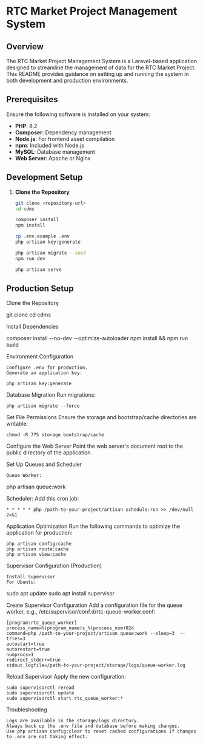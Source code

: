 # RTC Market Project Management System

## Overview

The RTC Market Project Management System is a Laravel-based application designed to streamline the management of data for the RTC Market Project. This README provides guidance on setting up and running the system in both development and production environments.

## Prerequisites

Ensure the following software is installed on your system:

-   **PHP**: 8.2
-   **Composer**: Dependency management
-   **Node.js**: For frontend asset compilation
-   **npm**: Included with Node.js
-   **MySQL**: Database management
-   **Web Server**: Apache or Nginx

## Development Setup

1. **Clone the Repository**

    ```bash
    git clone <repository-url>
    cd cdms

    composer install
    npm install

    cp .env.example .env
    php artisan key:generate

    php artisan migrate --seed
    npm run dev

    php artisan serve
    ```

## Production Setup

Clone the Repository

git clone <repository-url>
cd cdms

Install Dependencies

composer install --no-dev --optimize-autoloader
npm install && npm run build

Environment Configuration

    Configure .env for production.
    Generate an application key:

    php artisan key:generate

Database Migration
Run migrations:

    php artisan migrate --force

Set File Permissions
Ensure the storage and bootstrap/cache directories are writable:

    chmod -R 775 storage bootstrap/cache

Configure the Web Server
Point the web server's document root to the public directory of the application.

Set Up Queues and Scheduler

    Queue Worker:

php artisan queue:work

Scheduler:
Add this cron job:

    * * * * * php /path-to-your-project/artisan schedule:run >> /dev/null 2>&1

Application Optimization
Run the following commands to optimize the application for production:

    php artisan config:cache
    php artisan route:cache
    php artisan view:cache

Supervisor Configuration (Production)

    Install Supervisor
    For Ubuntu:

sudo apt update
sudo apt install supervisor

Create Supervisor Configuration
Add a configuration file for the queue worker, e.g., /etc/supervisor/conf.d/rtc-queue-worker.conf:

    [program:rtc_queue_worker]
    process_name=%(program_name)s_%(process_num)02d
    command=php /path-to-your-project/artisan queue:work --sleep=3  --tries=3
    autostart=true
    autorestart=true
    numprocs=1
    redirect_stderr=true
    stdout_logfile=/path-to-your-project/storage/logs/queue-worker.log

Reload Supervisor
Apply the new configuration:

    sudo supervisorctl reread
    sudo supervisorctl update
    sudo supervisorctl start rtc_queue_worker:*

Troubleshooting

    Logs are available in the storage/logs directory.
    Always back up the .env file and database before making changes.
    Use php artisan config:clear to reset cached configurations if changes to .env are not taking effect.
